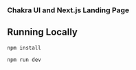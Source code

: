 ### Chakra UI and Next.js Landing Page

## Running Locally

```
npm install
```

```
npm run dev
```
